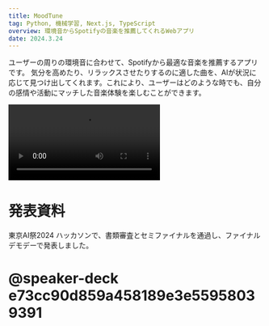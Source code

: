 ```yaml
---
title: MoodTune
tag: Python, 機械学習, Next.js, TypeScript
overview: 環境音からSpotifyの音楽を推薦してくれるWebアプリ
date: 2024.3.24
---
```


ユーザーの周りの環境音に合わせて、Spotifyから最適な音楽を推薦するアプリです。
気分を高めたり、リラックスさせたりするのに適した曲を、AIが状況に応じて見つけ出してくれます。これにより、ユーザーはどのような時でも、自分の感情や活動にマッチした音楽体験を楽しむことができます。

<video width=300 src="/posts/mood-tune/video.mp4" controls></video>

# 発表資料
東京AI祭2024 ハッカソンで、書類審査とセミファイナルを通過し、ファイナルデモデーで発表しました。
# @speaker-deck e73cc90d859a458189e3e55958039391



